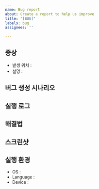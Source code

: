```yaml
---
name: Bug report
about: Create a report to help us improve
title: "[BUG]"
labels: bug
assignees: ''

---
```


## 증상
- 발생 위치 : 
- 설명 : 

## 버그 생성 시나리오  


## 실행 로그


## 해결법


## 스크린샷


## 실행 환경
- OS :
- Language :
- Device :
